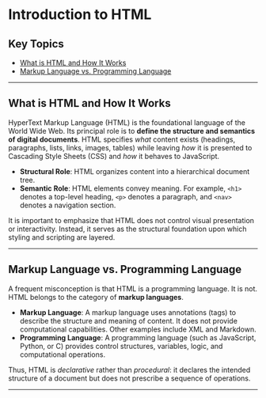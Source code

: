# Introduction to HTML

## Key Topics

+ [What is HTML and How It Works](#what-is-html-and-how-it-works)
+ [Markup Language vs. Programming Language](#markup-language-vs-programming-language)

---

## What is HTML and How It Works

HyperText Markup Language (HTML) is the foundational language of the World Wide Web. Its principal role is to **define the structure and semantics of digital documents**. HTML specifies *what* content exists (headings, paragraphs, lists, links, images, tables) while leaving *how* it is presented to Cascading Style Sheets (CSS) and *how* it behaves to JavaScript.

* **Structural Role**: HTML organizes content into a hierarchical document tree.
* **Semantic Role**: HTML elements convey meaning. For example, `<h1>` denotes a top-level heading, `<p>` denotes a paragraph, and `<nav>` denotes a navigation section.

It is important to emphasize that HTML does not control visual presentation or interactivity. Instead, it serves as the structural foundation upon which styling and scripting are layered.

---

## Markup Language vs. Programming Language

A frequent misconception is that HTML is a programming language. It is not. HTML belongs to the category of **markup languages**.

* **Markup Language**: A markup language uses annotations (tags) to describe the structure and meaning of content. It does not provide computational capabilities. Other examples include XML and Markdown.
* **Programming Language**: A programming language (such as JavaScript, Python, or C) provides control structures, variables, logic, and computational operations.

Thus, HTML is *declarative* rather than *procedural*: it declares the intended structure of a document but does not prescribe a sequence of operations.

---
